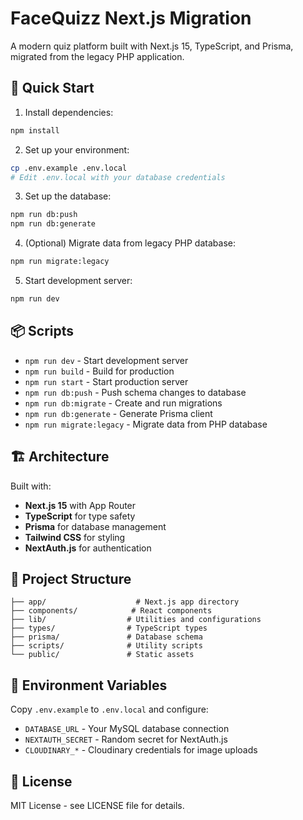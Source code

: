 # FaceQuizz Next.js Migration

A modern quiz platform built with Next.js 15, TypeScript, and Prisma, migrated from the legacy PHP application.

## 🚀 Quick Start

1. Install dependencies:
```bash
npm install
```

2. Set up your environment:
```bash
cp .env.example .env.local
# Edit .env.local with your database credentials
```

3. Set up the database:
```bash
npm run db:push
npm run db:generate
```

4. (Optional) Migrate data from legacy PHP database:
```bash
npm run migrate:legacy
```

5. Start development server:
```bash
npm run dev
```

## 📦 Scripts

- `npm run dev` - Start development server
- `npm run build` - Build for production
- `npm run start` - Start production server
- `npm run db:push` - Push schema changes to database
- `npm run db:migrate` - Create and run migrations
- `npm run db:generate` - Generate Prisma client
- `npm run migrate:legacy` - Migrate data from PHP database

## 🏗️ Architecture

Built with:
- **Next.js 15** with App Router
- **TypeScript** for type safety
- **Prisma** for database management
- **Tailwind CSS** for styling
- **NextAuth.js** for authentication

## 📁 Project Structure

```
├── app/                    # Next.js app directory
├── components/            # React components
├── lib/                  # Utilities and configurations
├── types/                # TypeScript types
├── prisma/               # Database schema
├── scripts/              # Utility scripts
└── public/               # Static assets
```

## 🔧 Environment Variables

Copy `.env.example` to `.env.local` and configure:

- `DATABASE_URL` - Your MySQL database connection
- `NEXTAUTH_SECRET` - Random secret for NextAuth.js
- `CLOUDINARY_*` - Cloudinary credentials for image uploads

## 📄 License

MIT License - see LICENSE file for details.
